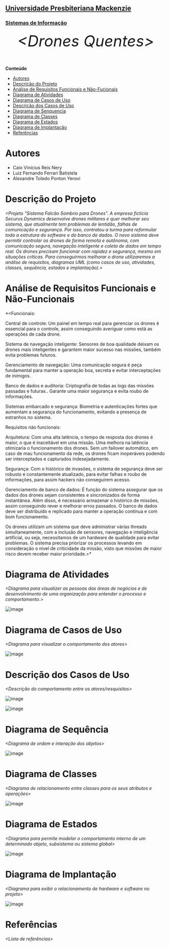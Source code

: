 <h2><a href= "https://www.mackenzie.br">Universidade Presbiteriana Mackenzie</a></h2>
<h3><a href= "https://www.mackenzie.br/graduacao/sao-paulo-higienopolis/sistemas-de-informacao">Sistemas de Informação</a></h3>


<font size="+12"><center>
*&lt;Drones Quentes&gt;*
</center></font>

**Conteúdo**

- [Autores](#nome-alunos)
- [Descrição do Projeto](#introdução-do-projeto)
- [Análise de Requisitos Funcionais e Não-Fucionais](#descrição-dos-requisitos)
- [Diagrama de Atividades](#diagrama-de-atividades) 
- [Diagrama de Casos de Uso](#diagrama-de-comportamento-atores)
- [Descrição dos Casos de Uso](#descrição-das-funcões)
- [Diagrama de Senquencia](#diagrama-de-ordem-interações)
- [Diagrama de Classes](#diagrama-orientado-objetos)
- [Diagrama de Estados](#diagrama-estrutura-componente)
- [Diagrama de Implantação](#diagrama-de-hardware-software)
- [Referências](#referências)


# Autores

* Caio Vinícius Reis Nery
* Luiz Fernando Ferrari Batistela
* Alexandre Toledo Ponton Yerovi

# Descrição do Projeto

*&lt;Projeto “Sistema Falcão Sombrio para Drones”. A empresa fictícia Securus Dynamics desenvolve drones militares e quer melhorar seu sistema, que atualmente tem problemas de lentidão, falhas de comunicação e segurança. Por isso, contratou a turma para reformular toda a estrutura do software e do banco de dados. O novo sistema deve permitir controlar os drones de forma remota e autônoma, com comunicação segura, navegação inteligente e coleta de dados em tempo real. Os drones precisam funcionar com rapidez e segurança, mesmo em situações críticas. Para conseguirmos melhorar o drone utilizaremos a análise de requisitos, diagramas UML (como casos de uso, atividades, classes, sequência, estados e implantação).&gt;*

# Análise de Requisitos Funcionais e Não-Funcionais
*&lt;Funcionais:

Central de controle: 
Um painel em tempo real para gerenciar os drones é essencial para o controle, assim conseguindo averiguar como está as operações de cada drone.

Sistema de navegação inteligente:
Sensores de boa qualidade deixam os drones mais inteligentes e garantem maior sucesso nas missões, também evita problemas futuros. 

Gerenciamento de navegação:
Uma comunicação segura é peça fundamental para manter a operação boa, secreta e evitar interceptações de inimigos.

Banco de dados e auditoria:
Criptografia de todas as logs das missões passadas e futuras.. Garante uma maior segurança e evita roubo de informações. 

Sistemas embarcado e segurança:
Biometria e autenticações fortes que aumentam a segurança do funcionamento, evitando a presença de estranhos no sistema.


Requisitos não funcionais:

Arquitetura:
Com uma alta latência, o tempo de resposta dos drones é maior, o que é inaceitável em uma missão. Uma melhora na latência otimizaria o funcionamento dos drones.
Sem um failover automático, em caso de mau funcionamento da rede, os drones ficam inoperáveis podendo ser interceptados e capturados indesejadamente.

Segurança:
Com o histórico de invasões, o sistema de segurança deve ser robusto e constantemente atualizado, para evitar falhas e roubo de informações, para assim hackers não conseguirem acesso.

Gerenciamento de banco de dados:
É função do sistema assegurar que os dados dos drones sejam consistentes e sincronizados de forma instantânea. Além disso, é necessário armazenar o histórico de missões, assim conseguindo rever e melhorar erros passados. O banco de dados deve ser distribuído e replicado para manter a operação contínua e com bom funcionamento.

Os drones utilizam um sistema que deve administrar várias threads simultaneamente, com a inclusão de sensores, navegação e inteligência artificial, ou seja, necessitamos de um hardware de qualidade para evitar problemas. O sistema precisa priorizar os processos levando em consideração o nível de criticidade da missão, visto que missões de maior risco devem receber maior prioridade.&gt;*

# Diagrama de Atividades

*&lt;Diagrama para visualizer as pessoas das áreas de negócios e de desenvolvimento de uma organização para entender o processo e comportamento.&gt;*

![image](https://github.com/user-attachments/assets/559a5633-0759-4760-b328-eb99927d6659)


# Diagrama de Casos de Uso

*&lt;Diagrama para visualizar o comportamento dos atores&gt;*

![image](https://github.com/user-attachments/assets/661991d7-ec46-4693-92fa-99938bad63cc)


# Descrição dos Casos de Uso

*&lt;Descrição do comportamento entre os atores/resquisitos&gt;*

![image](https://github.com/user-attachments/assets/1711a232-ec0a-49e0-9072-7471279f0b4e)

![image](https://github.com/user-attachments/assets/39d034aa-695d-414f-a31e-3b0ac21c2dcf)


# Diagrama de Sequência

*&lt;Diagrama de ordem e interação dos objetos&gt;*

![image](https://github.com/user-attachments/assets/06042ed8-1655-4df6-8908-da6cc9fb328b)


# Diagrama de Classes

*&lt;Diagrama de relacionamento entre classes para os seus atributos e operações&gt;*

![image](https://github.com/user-attachments/assets/f29e9c3f-26ab-4e3a-9a7b-e084713f5707)


# Diagrama de Estados

*&lt;Diagrama para permite modelar o comportamento interno de um determinado objeto, subsistema ou sistema global&gt;*

![image](https://github.com/user-attachments/assets/deb8bc16-77bc-490e-83cd-b0bbd289262e)


# Diagrama de Implantação

*&lt;Diagrama para exibir o relacionamento de hardware e software no projeto&gt;*

![image](https://github.com/user-attachments/assets/3e1385ef-19bb-4dc4-88f4-e8e33ec9aeff)


# Referências

*&lt;Lista de referências&gt;*
